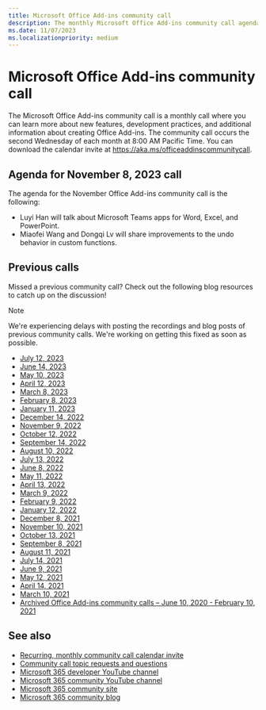 ```yaml
---
title: Microsoft Office Add-ins community call
description: The monthly Microsoft Office Add-ins community call agenda, schedule, and resources.
ms.date: 11/07/2023
ms.localizationpriority: medium
---
```


# Microsoft Office Add-ins community call

The Microsoft Office Add-ins community call is a monthly call where you can learn more about new features, development practices, and additional information about creating Office Add-ins. The community call occurs the second Wednesday of each month at 8:00 AM Pacific Time. You can download the calendar invite at <https://aka.ms/officeaddinscommunitycall>.

## Agenda for November 8, 2023 call

The agenda for the November Office Add-ins community call is the following:

- Luyi Han will talk about Microsoft Teams apps for Word, Excel, and PowerPoint.
- Miaofei Wang and Dongqi Lv will share improvements to the undo behavior in custom functions.

## Previous calls

Missed a previous community call? Check out the following blog resources to catch up on the discussion!

> [!NOTE]
> We're experiencing delays with posting the recordings and blog posts of previous community calls. We're working on getting this fixed as soon as possible.

- [July 12, 2023](https://pnp.github.io/blog/office-add-ins-community-call/2023-07-12/)
- [June 14, 2023](https://pnp.github.io/blog/office-add-ins-community-call/2023-06-14/)
- [May 10, 2023](https://pnp.github.io/blog/office-add-ins-community-call/2023-05-10/)
- [April 12, 2023](https://pnp.github.io/blog/office-add-ins-community-call/2023-04-12/)
- [March 8, 2023](https://pnp.github.io/blog/office-add-ins-community-call/2023-03-08/)
- [February 8, 2023](https://pnp.github.io/blog/office-add-ins-community-call/2023-02-08/)
- [January 11, 2023](https://pnp.github.io/blog/office-add-ins-community-call/2023-01-11/)
- [December 14, 2022](https://pnp.github.io/blog/office-add-ins-community-call/2022-12-14/)
- [November 9, 2022](https://pnp.github.io/blog/office-add-ins-community-call/2022-11-09/)
- [October 12, 2022](https://pnp.github.io/blog/office-add-ins-community-call/2022-10-12/)
- [September 14, 2022](https://pnp.github.io/blog/office-add-ins-community-call/2022-09-14/)
- [August 10, 2022](https://pnp.github.io/blog/office-add-ins-community-call/2022-08-10/)
- [July 13, 2022](https://pnp.github.io/blog/office-add-ins-community-call/2022-07-13/)
- [June 8, 2022](https://pnp.github.io/blog/office-add-ins-community-call/2022-06-08/)
- [May 11, 2022](https://pnp.github.io/blog/office-add-ins-community-call/2022-05-11/)
- [April 13, 2022](https://pnp.github.io/blog/office-add-ins-community-call/2022-04-13/)
- [March 9, 2022](https://pnp.github.io/blog/office-add-ins-community-call/office-add-ins-community-call-march-9-2022/)
- [February 9, 2022](https://pnp.github.io/blog/office-add-ins-community-call/office-add-ins-community-call-february-9-2022/)
- [January 12, 2022](https://pnp.github.io/blog/office-add-ins-community-call/office-add-ins-community-call-january-12-2022/)
- [December 8, 2021](https://pnp.github.io/blog/office-add-ins-community-call/office-add-ins-community-call-december-8-2021/)
- [November 10, 2021](https://pnp.github.io/blog/office-add-ins-community-call/office-add-ins-community-call-november-10-2021/)
- [October 13, 2021](https://pnp.github.io/blog/office-add-ins-community-call/office-add-ins-community-call-october-13-2021/)
- [September 8, 2021](https://pnp.github.io/blog/office-add-ins-community-call/office-add-ins-community-call-september-8-2021/)
- [August 11, 2021](https://pnp.github.io/blog/office-add-ins-community-call/office-add-ins-community-call-august-2021/)
- [July 14, 2021](https://pnp.github.io/blog/office-add-ins-community-call/office-add-ins-community-call-july-2021/)
- [June 9, 2021](https://pnp.github.io/blog/office-add-ins-community-call/office-add-ins-community-call-june-2021/)
- [May 12, 2021](https://pnp.github.io/blog/office-add-ins-community-call/office-add-ins-community-call-may-2021/)
- [April 14, 2021](https://pnp.github.io/blog/office-add-ins-community-call/office-add-ins-community-call-april-14-2021/)
- [March 10, 2021](https://pnp.github.io/blog/office-add-ins-community-call/office-add-ins-community-call-march-10-2021/)
- [Archived Office Add-ins community calls – June 10, 2020 - February 10, 2021](https://cdn.graph.office.net/prod/office/Office-Add-ins-Community-Call-Archive.pdf)

## See also

- [Recurring, monthly community call calendar invite](https://aka.ms/officeaddinscommunitycall)
- [Community call topic requests and questions](https://aka.ms/officeaddinsform)
- [Microsoft 365 developer YouTube channel](https://aka.ms/m365devyoutube)
- [Microsoft 365 community YouTube channel](https://aka.ms/m365pnp/videos)
- [Microsoft 365 community site](https://aka.ms/m365pnp/community)
- [Microsoft 365 community blog](https://aka.ms/m365pnp/community/blog)
